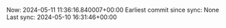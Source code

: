 Now: 2024-05-11 11:36:16.840007+00:00 Earliest commit since sync: None Last sync: 2024-05-10 16:31:46+00:00
